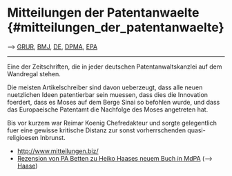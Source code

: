 # Mitteilungen der Patentanwaelte {#mitteilungen_der_patentanwaelte}

\--\> [ GRUR](SwpatgrurDe "wikilink"), [ BMJ](SwpatbmjDe "wikilink"), [
DE](SwpatdeDe "wikilink"), [ DPMA](SwpatdpmaDe "wikilink"), [
EPA](SwpatepoDe "wikilink")

------------------------------------------------------------------------

Eine der Zeitschriften, die in jeder deutschen Patentanwaltskanzlei auf
dem Wandregal stehen.

Die meisten Artikelschreiber sind davon ueberzeugt, dass alle neuen
nuetzlichen Ideen patentierbar sein muessen, dass dies die Innovation
foerdert, dass es Moses auf dem Berge Sinai so befohlen wurde, und dass
das Europaeische Patentamt die Nachfolge des Moses angetreten hat.

Bis vor kurzem war Reimar Koenig Chefredakteur und sorgte gelegentlich
fuer eine gewisse kritische Distanz zur sonst vorherrschenden
quasi-religioesen Inbrunst.

-   <http://www.mitteilungen.biz/>
-   [Rezension von PA Betten zu Heiko Haases neuem Buch in
    MdPA](http://www.mitteilungen.biz/servlet/PB/-s/tv560ghpdjdr2xxmdd3s59fhzquq0r/menu/1123649/ "wikilink")
    (\--\> [ Haase](HeikoHaaseDe "wikilink"))
